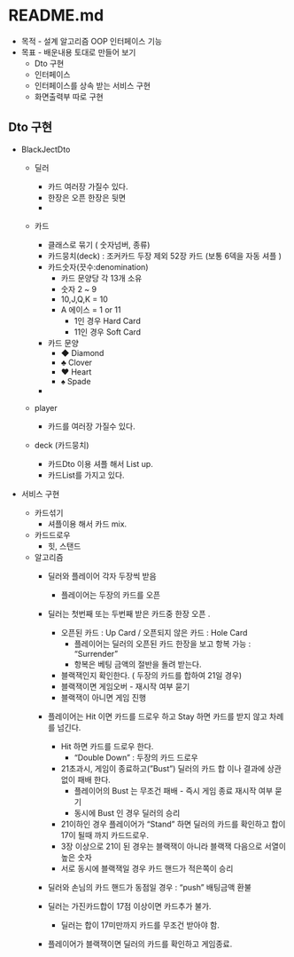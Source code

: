# README.md
- 목적 - 설계 알고리즘 OOP 인터페이스 기능
- 목표 - 배운내용 토대로 만들어 보기 
    - Dto 구현
    - 인터페이스
    - 인터페이스를 상속 받는 서비스 구현
    - 화면출력부 따로 구현

## Dto 구현

- BlackJectDto
    - 딜러
        - 카드 여러장 가질수 있다.
        - 한장은 오픈 한장은 뒷면
        - 
    - 카드
        - 클래스로 묶기 ( 숫자넘버, 종류)
        - 카드뭉치(deck) : 조커카드 두장 제외 52장 카드 (보통 6덱을 자동 셔플 )
        - 카드숫자(끗수:denomination)
            - 카드 문양당 각 13개 소유
            - 숫자 2 ~ 9
            - 10,J,Q,K = 10
            - A 에이스 = 1 or 11
                - 1인 경우 Hard Card
                - 11인 경우 Soft Card
        - 카드 문양
            - ◆ Diamond
            - ♣ Clover
            - ♥ Heart
            - ♠ Spade
        - 
        
    - player
        - 카드를 여러장 가질수 있다.
    - deck (카드뭉치)
        - 카드Dto 이용 셔플 해서  List up.
        - 카드List를 가지고 있다.
        
- 서비스 구현
    - 카드섞기
        - 셔플이용 해서 카드 mix.
    - 카드드로우
        - 힛, 스탠드
    - 알고리즘
        - 딜러와 플레이어 각자 두장씩 받음
            - 플레이어는 두장의 카드를 오픈
                
                
        - 딜러는 첫번째 또는 두번째 받은 카드중 한장 오픈 .
            - 오픈된 카드 : Up Card / 오픈되지 않은 카드 : Hole Card
                - 플레이어는 딜러의 오픈된 카드 한장을 보고 항복 가능 : “Surrender”
                - 항복은 베팅 금액의 절반을 돌려 받는다.
            - 블랙잭인지 확인한다. ( 두장의 카드를 합하여 21일 경우)
            - 블랙잭이면 게임오버  - 재시작 여부 묻기
            - 블랙잭이 아니면 게임 진행
            
        - 플레이어는 Hit 이면 카드를 드로우 하고 Stay 하면 카드를 받지 않고 차례를 넘긴다.
            - Hit 하면 카드를 드로우 한다.
                - “Double Down” : 두장의 카드 드로우
            - 21초과시, 게임이 종료하고(”Bust”) 딜러의 카드 합 이나 결과에 상관 없이 패배 한다.
                - 플레이어의 Bust 는 무조건 패배 - 즉시 게임 종료 재시작 여부 묻기
                - 동시에 Bust 인 경우 딜러의 승리
            - 21이하인 경우 플레이어가 “Stand” 하면 딜러의 카드를 확인하고 합이 17이 될때 까지 카드드로우.
            - 3장 이상으로 21이 된 경우는 블랙잭이 아니라 블랙잭 다음으로 서열이 높은 숫자
            - 서로 동시에 블랙잭일 경우 카드 핸드가 적은쪽이 승리
            
        - 딜러와 손님의 카드 핸드가 동점일 경우 : “push” 배팅금액 환불
        - 딜러는 가진카드합이 17점 이상이면 카드추가 불가.
            - 딜러는 합이 17미만까지 카드를 무조건 받아야 함.
        - 플레이어가 블랙잭이면 딜러의 카드를 확인하고 게임종료.